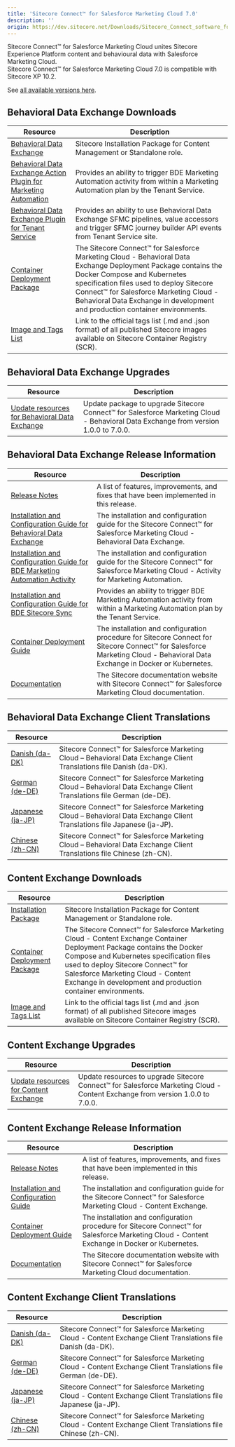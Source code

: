 ```yaml
---
title: 'Sitecore Connect™ for Salesforce Marketing Cloud 7.0'
description: ''
origin: https://dev.sitecore.net/Downloads/Sitecore_Connect_software_for_Salesforce_Marketing_Cloud/1x/Sitecore_Connect_software_for_Salesforce_Marketing_Cloud_70
---
```


Sitecore Connect™ for Salesforce Marketing Cloud unites Sitecore Experience Platform content and behavioural data with Salesforce Marketing Cloud.\
Sitecore Connect™ for Salesforce Marketing Cloud 7.0 is compatible with Sitecore XP 10.2.

See [all available versions here](/downloads/Sitecore_Connect_software_for_Salesforce_Marketing_Cloud).

## Behavioral Data Exchange Downloads

| Resource                                                                                                                                                                                                                                                                                                                                                                                                                        | Description                                                                                                                                                                                                                                                                                                          |
| ------------------------------------------------------------------------------------------------------------------------------------------------------------------------------------------------------------------------------------------------------------------------------------------------------------------------------------------------------------------------------------------------------------------------------- | -------------------------------------------------------------------------------------------------------------------------------------------------------------------------------------------------------------------------------------------------------------------------------------------------------------------- |
| [Behavioral Data Exchange](https://scdp.blob.core.windows.net/downloads/Sitecore%20Connect%20software%20for%20Salesforce%20Marketing%20Cloud/1x/Sitecore%20Connect%20software%20for%20Salesforce%20Marketing%20Cloud%2070/Secure/Sitecore%20Connect%20for%20Salesforce%20Marketing%20Cloud%20-%20Behavioral%20Data%20Exchange%207.0.0%20rev.%2000416.zip)                                                                       | Sitecore Installation Package for Content Management or Standalone role.                                                                                                                                                                                                                                             |
| [Behavioral Data Exchange Action Plugin for Marketing Automation](https://scdp.blob.core.windows.net/downloads/Sitecore%20Connect%20software%20for%20Salesforce%20Marketing%20Cloud/1x/Sitecore%20Connect%20software%20for%20Salesforce%20Marketing%20Cloud%2070/Secure/Sitecore%20Connect%20for%20Salesforce%20Marketing%20Cloud%20-%20Behavioral%20Data%20Exchange%20Marketing%20Automation%207.0.0%20rev.%2000416.scwdp.zip) | Provides an ability to trigger BDE Marketing Automation activity from within a Marketing Automation plan by the Tenant Service.                                                                                                                                                                                      |
| [Behavioral Data Exchange Plugin for Tenant Service](https://scdp.blob.core.windows.net/downloads/Sitecore%20Connect%20software%20for%20Salesforce%20Marketing%20Cloud/1x/Sitecore%20Connect%20software%20for%20Salesforce%20Marketing%20Cloud%2070/Secure/Sitecore%20Connect%20for%20Salesforce%20Marketing%20Cloud%20-%20BDE%20Plugin%20for%20Tenant%20Service%207.0.0%20rev.%2000416.scwdp.zip)                              | Provides an ability to use Behavioral Data Exchange SFMC pipelines, value accessors and trigger SFMC journey builder API events from Tenant Service site.                                                                                                                                                            |
| [Container Deployment Package](https://github.com/Sitecore/container-deployment/releases/tag/sfmcbde%2F7.0.0.00416.144)                                                                                                                                                                                                                                                                                                         | The Sitecore Connect™ for Salesforce Marketing Cloud - Behavioral Data Exchange Deployment Package contains the Docker Compose and Kubernetes specification files used to deploy Sitecore Connect™ for Salesforce Marketing Cloud - Behavioral Data Exchange in development and production container environments. |
| [Image and Tags List](https://github.com/Sitecore/docker-images/tree/master/tags)                                                                                                                                                                                                                                                                                                                                               | Link to the official tags list (.md and .json format) of all published Sitecore images available on Sitecore Container Registry (SCR).                                                                                                                                                                               |

## Behavioral Data Exchange Upgrades

| Resource                                                                                                                 | Description                                                                                                                         |
| ------------------------------------------------------------------------------------------------------------------------ | ----------------------------------------------------------------------------------------------------------------------------------- |
| [Update resources for Behavioral Data Exchange](/downloads/Resource_files_for_Modules/1x/Resource_files_for_Modules_100) | Update package to upgrade Sitecore Connect™ for Salesforce Marketing Cloud - Behavioral Data Exchange from version 1.0.0 to 7.0.0. |

## Behavioral Data Exchange Release Information

| Resource                                                                                                                                                                                                                                                                                   | Description                                                                                                                                                                 |
| ------------------------------------------------------------------------------------------------------------------------------------------------------------------------------------------------------------------------------------------------------------------------------------------ | --------------------------------------------------------------------------------------------------------------------------------------------------------------------------- |
| [Release Notes](/downloads/Sitecore_Connect_software_for_Salesforce_Marketing_Cloud/1x/Sitecore_Connect_software_for_Salesforce_Marketing_Cloud_70/Release_Notes__BDE)                                                                                                                     | A list of features, improvements, and fixes that have been implemented in this release.                                                                                     |
| [Installation and Configuration Guide for Behavioral Data Exchange](https://doc.sitecore.com/xp/en/developers/salesforce-marketing-cloud/70/sitecore-connect-for-salesforce-marketing-cloud/installing-sfmc-behavioral-data-exchange.html)                                                 | The installation and configuration guide for the Sitecore Connect™ for Salesforce Marketing Cloud - Behavioral Data Exchange.                                              |
| [Installation and Configuration Guide for BDE Marketing Automation Activity](https://doc.sitecore.com/xp/en/developers/salesforce-marketing-cloud/70/sitecore-connect-for-salesforce-marketing-cloud/install-sfmc-behavioral-data-exchange-activity-for-marketing-automation-on-prem.html) | The installation and configuration guide for the Sitecore Connect™ for Salesforce Marketing Cloud - Activity for Marketing Automation.                                     |
| [Installation and Configuration Guide for BDE Sitecore Sync](https://doc.sitecore.com/xp/en/developers/salesforce-marketing-cloud/70/sitecore-connect-for-salesforce-marketing-cloud/walkthrough--installing-sfmc-behavioral-data-exchange-sitecore-sync-on-prem.html)                     | Provides an ability to trigger BDE Marketing Automation activity from within a Marketing Automation plan by the Tenant Service.                                             |
| [Container Deployment Guide](https://doc.sitecore.com/xp/en/developers/salesforce-marketing-cloud/70/sitecore-connect-for-salesforce-marketing-cloud/installing-sfmc-behavioral-data-exchange-on-containers.html)                                                                          | The installation and configuration procedure for Sitecore Connect for Sitecore Connect™ for Salesforce Marketing Cloud - Behavioral Data Exchange in Docker or Kubernetes. |
| [Documentation](https://doc.sitecore.com/developers/salesforce-marketing-cloud/70/sitecore-connect-for-salesforce-marketing-cloud/en/sitecore-connect-for-salesforce-marketing-cloud.html)                                                                                                 | The Sitecore documentation website with Sitecore Connect™ for Salesforce Marketing Cloud documentation.                                                                    |

## Behavioral Data Exchange Client Translations

| Resource                                                                                                                                                                                                                                                                                                                                                      | Description                                                                                                             |
| ------------------------------------------------------------------------------------------------------------------------------------------------------------------------------------------------------------------------------------------------------------------------------------------------------------------------------------------------------------- | ----------------------------------------------------------------------------------------------------------------------- |
| [Danish (da-DK)](<https://scdp.blob.core.windows.net/downloads/Sitecore%20Connect%20software%20for%20Salesforce%20Marketing%20Cloud/1x/Sitecore%20Connect%20software%20for%20Salesforce%20Marketing%20Cloud%2070/Secure/Sitecore%20Connect%20for%20Salesforce%20Marketing%20Cloud%20-%20Behavioral%20Data%20Exchange%207.0.0%20rev.%2000416%20(da-DK).zip>)   | Sitecore Connect™ for Salesforce Marketing Cloud – Behavioral Data Exchange Client Translations file Danish (da-DK).   |
| [German (de-DE)](<https://scdp.blob.core.windows.net/downloads/Sitecore%20Connect%20software%20for%20Salesforce%20Marketing%20Cloud/1x/Sitecore%20Connect%20software%20for%20Salesforce%20Marketing%20Cloud%2070/Secure/Sitecore%20Connect%20for%20Salesforce%20Marketing%20Cloud%20-%20Behavioral%20Data%20Exchange%207.0.0%20rev.%2000416%20(de-DE).zip>)   | Sitecore Connect™ for Salesforce Marketing Cloud – Behavioral Data Exchange Client Translations file German (de-DE).   |
| [Japanese (ja-JP)](<https://scdp.blob.core.windows.net/downloads/Sitecore%20Connect%20software%20for%20Salesforce%20Marketing%20Cloud/1x/Sitecore%20Connect%20software%20for%20Salesforce%20Marketing%20Cloud%2070/Secure/Sitecore%20Connect%20for%20Salesforce%20Marketing%20Cloud%20-%20Behavioral%20Data%20Exchange%207.0.0%20rev.%2000416%20(ja-JP).zip>) | Sitecore Connect™ for Salesforce Marketing Cloud – Behavioral Data Exchange Client Translations file Japanese (ja-JP). |
| [Chinese (zh-CN)](<https://scdp.blob.core.windows.net/downloads/Sitecore%20Connect%20software%20for%20Salesforce%20Marketing%20Cloud/1x/Sitecore%20Connect%20software%20for%20Salesforce%20Marketing%20Cloud%2070/Secure/Sitecore%20Connect%20for%20Salesforce%20Marketing%20Cloud%20-%20Behavioral%20Data%20Exchange%207.0.0%20rev.%2000416%20(zh-CN).zip>)  | Sitecore Connect™ for Salesforce Marketing Cloud – Behavioral Data Exchange Client Translations file Chinese (zh-CN).  |

## Content Exchange Downloads

| Resource                                                                                                                                                                                                                                                                                                                                    | Description                                                                                                                                                                                                                                                                                                    |
| ------------------------------------------------------------------------------------------------------------------------------------------------------------------------------------------------------------------------------------------------------------------------------------------------------------------------------------------- | -------------------------------------------------------------------------------------------------------------------------------------------------------------------------------------------------------------------------------------------------------------------------------------------------------------- |
| [Installation Package](https://scdp.blob.core.windows.net/downloads/Sitecore%20Connect%20software%20for%20Salesforce%20Marketing%20Cloud/1x/Sitecore%20Connect%20software%20for%20Salesforce%20Marketing%20Cloud%2070/Secure/Sitecore%20Connect%20for%20Salesforce%20Marketing%20Cloud%20-%20Content%20Exchange%207.0.0%20rev.%2000210.zip) | Sitecore Installation Package for Content Management or Standalone role.                                                                                                                                                                                                                                       |
| [Container Deployment Package](https://github.com/Sitecore/container-deployment/releases/tag/sfmcce%2F7.0.0.00210.245)                                                                                                                                                                                                                      | The Sitecore Connect™ for Salesforce Marketing Cloud - Content Exchange Container Deployment Package contains the Docker Compose and Kubernetes specification files used to deploy Sitecore Connect™ for Salesforce Marketing Cloud - Content Exchange in development and production container environments. |
| [Image and Tags List](https://github.com/Sitecore/docker-images/tree/master/tags)                                                                                                                                                                                                                                                           | Link to the official tags list (.md and .json format) of all published Sitecore images available on Sitecore Container Registry (SCR).                                                                                                                                                                         |

## Content Exchange Upgrades

| Resource                                                                                                         | Description                                                                                                                   |
| ---------------------------------------------------------------------------------------------------------------- | ----------------------------------------------------------------------------------------------------------------------------- |
| [Update resources for Content Exchange](/downloads/Resource_files_for_Modules/1x/Resource_files_for_Modules_100) | Update resources to upgrade Sitecore Connect™ for Salesforce Marketing Cloud - Content Exchange from version 1.0.0 to 7.0.0. |

## Content Exchange Release Information

| Resource                                                                                                                                                                                                                   | Description                                                                                                                                    |
| -------------------------------------------------------------------------------------------------------------------------------------------------------------------------------------------------------------------------- | ---------------------------------------------------------------------------------------------------------------------------------------------- |
| [Release Notes](/downloads/Sitecore_Connect_software_for_Salesforce_Marketing_Cloud/1x/Sitecore_Connect_software_for_Salesforce_Marketing_Cloud_70/Release_Notes__CE)                                                      | A list of features, improvements, and fixes that have been implemented in this release.                                                        |
| [Installation and Configuration Guide](https://doc.sitecore.com/xp/en/developers/salesforce-marketing-cloud/70/sitecore-connect-for-salesforce-marketing-cloud/walkthrough--installing-sfmc-content-exchange-on-prem.html) | The installation and configuration guide for the Sitecore Connect™ for Salesforce Marketing Cloud - Content Exchange.                         |
| [Container Deployment Guide](https://doc.sitecore.com/xp/en/developers/salesforce-marketing-cloud/70/sitecore-connect-for-salesforce-marketing-cloud/installing-sfmc-content-exchange-on-containers.html)                  | The installation and configuration procedure for Sitecore Connect™ for Salesforce Marketing Cloud - Content Exchange in Docker or Kubernetes. |
| [Documentation](https://doc.sitecore.com/xp/en/developers/salesforce-marketing-cloud/70/sitecore-connect-for-salesforce-marketing-cloud/sfmc-content-exchange-architecture.html)                                           | The Sitecore documentation website with Sitecore Connect™ for Salesforce Marketing Cloud documentation.                                       |

## Content Exchange Client Translations

| Resource                                                                                                                                                                                                                                                                   | Description                                                                                                     |
| -------------------------------------------------------------------------------------------------------------------------------------------------------------------------------------------------------------------------------------------------------------------------- | --------------------------------------------------------------------------------------------------------------- |
| [Danish (da-DK)](<https://scdp.blob.core.windows.net/downloads/Sitecore%20Connect%20software%20for%20Salesforce%20Marketing%20Cloud/1x/Sitecore%20Connect%20software%20for%20Salesforce%20Marketing%20Cloud%2070/Secure/SFMC%20CE%207.0.0%20rev.%2000210%20(da-DK).zip>)   | Sitecore Connect™ for Salesforce Marketing Cloud - Content Exchange Client Translations file Danish (da-DK).   |
| [German (de-DE)](<https://scdp.blob.core.windows.net/downloads/Sitecore%20Connect%20software%20for%20Salesforce%20Marketing%20Cloud/1x/Sitecore%20Connect%20software%20for%20Salesforce%20Marketing%20Cloud%2070/Secure/SFMC%20CE%207.0.0%20rev.%2000210%20(de-DE).zip>)   | Sitecore Connect™ for Salesforce Marketing Cloud - Content Exchange Client Translations file German (de-DE).   |
| [Japanese (ja-JP)](<https://scdp.blob.core.windows.net/downloads/Sitecore%20Connect%20software%20for%20Salesforce%20Marketing%20Cloud/1x/Sitecore%20Connect%20software%20for%20Salesforce%20Marketing%20Cloud%2070/Secure/SFMC%20CE%207.0.0%20rev.%2000210%20(ja-JP).zip>) | Sitecore Connect™ for Salesforce Marketing Cloud - Content Exchange Client Translations file Japanese (ja-JP). |
| [Chinese (zh-CN)](<https://scdp.blob.core.windows.net/downloads/Sitecore%20Connect%20software%20for%20Salesforce%20Marketing%20Cloud/1x/Sitecore%20Connect%20software%20for%20Salesforce%20Marketing%20Cloud%2070/Secure/SFMC%20CE%207.0.0%20rev.%2000210%20(zh-CN).zip>)  | Sitecore Connect™ for Salesforce Marketing Cloud - Content Exchange Client Translations file Chinese (zh-CN).  |
